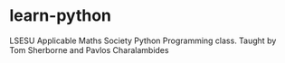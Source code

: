 # learn-python
LSESU Applicable Maths Society Python Programming class. Taught by Tom Sherborne and Pavlos Charalambides
